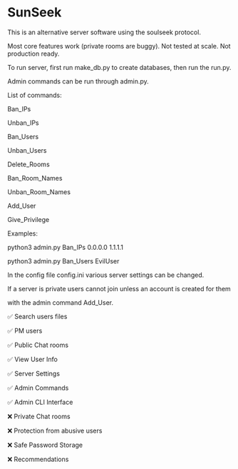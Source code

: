 # SunSeek
This is an alternative server software using the soulseek protocol.

Most core features work (private rooms are buggy). Not tested at scale. Not production ready.

To run server, first run make_db.py to create databases, then run the run.py.

Admin commands can be run through admin.py.

List of commands:

Ban_IPs

Unban_IPs

Ban_Users

Unban_Users

Delete_Rooms

Ban_Room_Names

Unban_Room_Names

Add_User

Give_Privilege


Examples:

python3 admin.py Ban_IPs 0.0.0.0 1.1.1.1

python3 admin.py Ban_Users EvilUser


In the config file config.ini various server settings can be changed.

If a server is private users cannot join unless an account is created for them

with the admin command Add_User.


✅ Search users files

✅ PM users

✅ Public Chat rooms

✅ View User Info

✅ Server Settings

✅ Admin Commands

✅ Admin CLI Interface

❌ Private Chat rooms

❌ Protection from abusive users

❌ Safe Password Storage

❌ Recommendations

